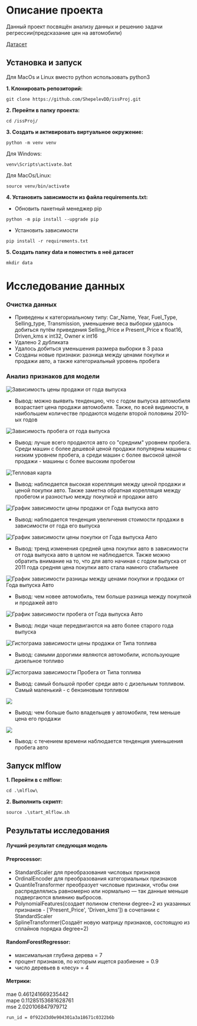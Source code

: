 # Описание проекта
Данный проект посвящён анализу данных и решению задачи регрессии(предсказание цен на автомобили) 

[Датасет](https://www.kaggle.com/datasets/vijayaadithyanvg/car-price-predictionused-cars/data) 

## Установка и запуск

 Для MacOs и Linux вместо python использовать python3

**1. Клонировать репозиторий:**
```
git clone https://github.com/ShepelevDD/issProj.git
```

**2. Перейти в папку проекта:**
```
cd /issProj/
```

**3. Cоздать и активировать виртуальное окружение:**
```
python -m venv venv
```

Для Windows:
```
venv\Scripts\activate.bat
```

Для MacOs/Linux:
```
source venv/bin/activate
```

**4. Установить зависимости из файла requirements.txt:**
- Обновить пакетный менеджер pip
```
python -m pip install --upgrade pip
```

- Установить зависимости
```
pip install -r requirements.txt
```
**5. Создать папку data и поместить в неё датасет**
```
mkdir data
```
# Исследование данных

### Очистка данных 
- Приведены к категориальному типу: Car_Name, Year, Fuel_Type, Selling_type, Transmission, уменьшение веса выборки удалось добиться путём приведения Selling_Price и Present_Price к float16, Driven_kms к int32, Owner к int16
- Удалено 2 дубликата
- Удалось добиться уменьшения размера выборки в 3 раза
- Созданы новые признаки: разница между ценами покупки и продажи авто, а также категориальный уровень пробега

### Анализ признаков для модели

![](eda/displot_Year_by_Selling_Price.png 'Зависимость цены продажи от года выпуска')

-  Вывод: можно выявить тенденцию, что с годом выпуска автомобиля возрастает цена продажи автомобиля. Также, по всей видимости, в наибольшем количестве продаются модели второй половины 2010-ых годов

![](eda/displot_car_millage_by_Selling_Price.png 'Зависимость пробега от года выпуска')

- Вывод: лучше всего продаются авто со "средним" уровнем пробега. Среди машин с более дешевой ценой продажи популярны машины с низким уровнем пробега, а среди машин с более высокой ценой продажи - машины с более высоким пробегом

![](eda/Heatmap.png 'Тепловая карта')

- Вывод: наблюдается высокая корелляция между ценой продажи и ценой покупки авто. Также заметна обратная корелляция между пробегом и разностью между покупкой и продажи авто

![](eda/Selling_Price_mean_by_Year.png 'График зависимости цены продажи от Года выпуска авто')

- Вывод: наблюдается тенденция увеличения стоимости продажи в зависимости от года его выпуска

![](eda/Present_Price_mean_by_Year.png 'График зависимости цены покупки от Года выпуска Авто')

- Вывод: тренд изменения средней цена покупки авто в зависимости от года выпуска авто в целом не наблюдается. Также можно обратить внимание на то, что для авто начиная с годом выпуска от 2011 года средняя цена покупки авто стала намного стабильнее

![](eda/price_diff_mean_by_Year.png 'График зависимости разницы между ценами покупки и продажи от Года выпуска Авто')

- Вывод: чем новее автомобиль, тем больше разница между покупкой и продажей авто

![](eda/Driven_kms_by_Year.png 'График зависимости пробега от Года выпуска Авто')

- Вывод: люди чаще передвигаются на авто более старого года выпуска

![](eda/barplot_Selling_Price_mean_by_Fuel_Type.png 'Гистограма зависимости цены продажи от Типа топлива')

- Вывод: самыми дорогими являются автомобили, использующие дизельное топливо

![](eda/barplot_Driven_kms_mean_by_Fuel_Type.png 'Гистограма зависимости Пробега от Типа топлива')

- Вывод: самый большой пробег среди авто с дизельным топливом. Самый маленький - с бензиновым топливом

![](eda/Selling_Price_by_Owners.png )

- Вывод: чем больше было владельцев у автомобиля, тем меньше цена его продажи

![](eda/bokeh_Present_Price_By_Year.png)

- Вывод: с течением времени наблюдается тенденция уменьшения пробега авто

## Запуск mlflow
**1. Перейти в с mlflow:**
```
cd .\mlflow\
```
**2. Выполнить скрипт:**
```
source .\start_mlflow.sh
```
## Результаты исследования

#### Лучший результат следующая модель
#### Preprocessor: 
- StandardScaler для преобразования числовых признаков
- OrdinalEncoder для преобразования категориальных признаков
- QuantileTransformer преобразует числовые признаки, чтобы они распределялись равномерно или нормально — так данные меньше подвергаются влиянию выбросов.
- PolynomialFeatures(создает полином степени degree=2 из указанных признаков - ['Present_Price', 'Driven_kms']) в сочетании с StandardScaler
- SplineTransformer(Cоздаёт новую матрицу признаков, состоящую из сплайнов порядка degree=2)
  
#### RandomForestRegressor:
- максимальная глубина дерева = 7
- процент признаков, по которым ищется разбиение = 0.9
- число деревьев в «лесу» = 4 
#### Метрики:
mae
0.461241669235442\
mape
0.11285153681628761\
mse
2.020106847979712 
```
run_id = 0f922d3d0e904301a3a18671c0322b6b
```
